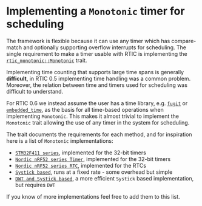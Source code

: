 # Implementing a `Monotonic` timer for scheduling

The framework is flexible because it can use any timer which has compare-match and optionally
supporting overflow interrupts for scheduling.
The single requirement to make a timer usable with RTIC is implementing the
[`rtic_monotonic::Monotonic`] trait.

Implementing time counting that supports large time spans is generally **difficult**, in RTIC 0.5
implementing time handling was a common problem.
Moreover, the relation between time and timers used for scheduling was difficult to understand.

For RTIC 0.6 we instead assume the user has a time library, e.g. [`fugit`] or [`embedded_time`],
as the basis for all time-based operations when implementing `Monotonic`.
This makes it almost trivial to implement the `Monotonic` trait allowing the use of any timer in
the system for scheduling.

The trait documents the requirements for each method,
and for inspiration here is a list of `Monotonic` implementations:

- [`STM32F411 series`], implemented for the 32-bit timers
- [`Nordic nRF52 series Timer`], implemented for the 32-bit timers
- [`Nordic nRF52 series RTC`], implemented for the RTCs
- [`Systick based`], runs at a fixed rate - some overhead but simple
- [`DWT and Systick based`], a more efficient `Systick` based implementation, but requires `DWT`

If you know of more implementations feel free to add them to this list.

[`rtic_monotonic::Monotonic`]: https://docs.rs/rtic-monotonic/
[`fugit`]: https://docs.rs/fugit/
[`embedded_time`]: https://docs.rs/embedded_time/
[`STM32F411 series`]: https://github.com/kalkyl/f411-rtic/blob/main/src/bin/mono.rs
[`Nordic nRF52 series Timer`]: https://github.com/kalkyl/nrf-play/blob/main/src/mono.rs
[`Nordic nRF52 series RTC`]: https://gist.github.com/korken89/fe94a475726414dd1bce031c76adc3dd
[`Systick based`]: https://github.com/rtic-rs/systick-monotonic
[`DWT and Systick based`]: https://github.com/rtic-rs/dwt-systick-monotonic

